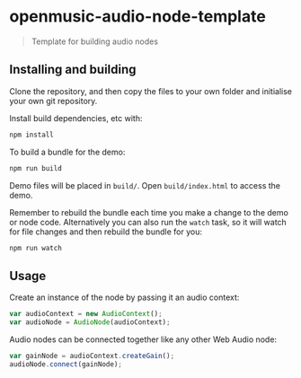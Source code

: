 # openmusic-audio-node-template

> Template for building audio nodes

## Installing and building

<!--
### With NPM

[![Install with NPM](https://nodei.co/npm/openmusic-audio-node-template.png?downloads=true&stars=true)](https://nodei.co/npm/openmusic-audio-node-template/)

### From repository:

```bash
git clone https://github.com/openmusic/audio-node-template.git
```

Then install build dependencies, etc with:
-->

Clone the repository, and then copy the files to your own folder and initialise your own git repository.

Install build dependencies, etc with:

```bash
npm install
```

To build a bundle for the demo:

```bash
npm run build
```

Demo files will be placed in `build/`. Open `build/index.html` to access the demo.

Remember to rebuild the bundle each time you make a change to the demo or node code. Alternatively you can also run the `watch` task, so it will watch for file changes and then rebuild the bundle for you:

```bash
npm run watch
```

## Usage

Create an instance of the node by passing it an audio context:

```javascript
var audioContext = new AudioContext();
var audioNode = AudioNode(audioContext);
```

Audio nodes can be connected together like any other Web Audio node:

```javascript
var gainNode = audioContext.createGain();
audioNode.connect(gainNode);
```
